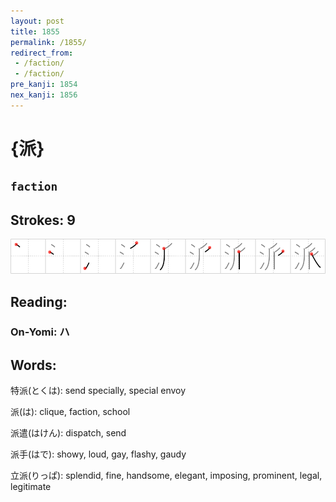 ```yaml
---
layout: post
title: 1855
permalink: /1855/
redirect_from:
 - /faction/
 - /faction/
pre_kanji: 1854
nex_kanji: 1856
---
```


# {派}

## `faction`

## Strokes: 9

<div class="stroke"><img src="../images/E6B4BE.png" /></div>

## Reading:

### On-Yomi: ハ

## Words:

特派(とくは): send specially, special envoy

派(は): clique, faction, school

派遣(はけん): dispatch, send

派手(はで): showy, loud, gay, flashy, gaudy

立派(りっぱ): splendid, fine, handsome, elegant, imposing, prominent, legal, legitimate
